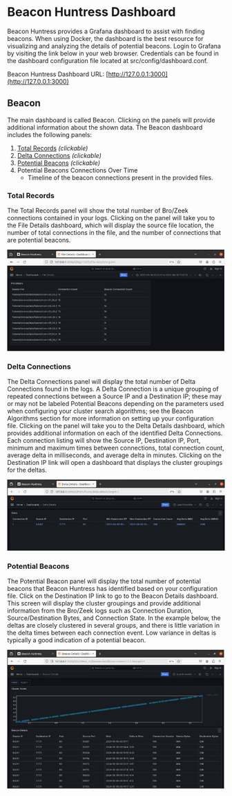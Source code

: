 # Beacon Huntress Dashboard

Beacon Huntress provides a Grafana dashboard to assist with finding beacons. When using Docker, the dashboard is the best resource for visualizing and analyzing the details of potential beacons. Login to Grafana by visiting the link below in your web browser. Credentials can be found in the dashboard configuration file located at src/config/dashboard.conf.

Beacon Huntress Dashboard URL: [http://127.0.0.1:3000](http://127.0.0.1:3000)

## **Beacon**

The main dashboard is called Beacon. Clicking on the panels will provide additional information about the shown data. The Beacon dashboard includes the following panels:

1. [Total Records](#totalrecords) <i>(clickable)</i>
2. [Delta Connections](#deltaconnections) <i>(clickable)</i>
3. [Potential Beacons](#potentialbeacons) <i>(clickable)</i>
4. Potential Beacons Connections Over Time
      - Timeline of the beacon connections present in the provided files.

### <a name="totalrecords"></a>**Total Records**

The Total Records panel will show the total number of Bro/Zeek connections contained in your logs. Clicking on the panel will take you to the File Details dashboard, which will display the source file location, the number of total connections in the file, and the number of connections that are potential beacons.

![](../assets/img/bh/dash/dash_filedetail.PNG)

### <a name="deltaconnections"></a>**Delta Connections**

The Delta Connections panel will display the total number of Delta Connections found in the logs. A Delta Connection is a unique grouping of repeated connections between a Source IP and a Destination IP; these may or may not be labeled Potential Beacons depending on the parameters used when configuring your cluster search algorithms; see the Beacon Algorithms section for more information on setting up your configuration file. Clicking on the panel will take you to the Delta Details dashboard, which provides additional information on each of the identified Delta Connections.
Each connection listing will show the Source IP, Destination IP, Port, minimum and maximum times between connections, total connection count, average delta in milliseconds, and average delta in minutes. Clicking on the Destination IP link will open a dashboard that displays the cluster groupings for the deltas.

![](../assets/img/bh/dash/dash_delta.PNG)

### <a name="potentialbeacons"></a>**Potential Beacons**

The Potential Beacon panel will display the total number of potential beacons that Beacon Huntress has identified based on your configuration file. Click on the Destination IP link to go to the Beacon Details dashboard. This screen will display the cluster groupings and provide additional information from the Bro/Zeek logs such as Connection Duration, Source/Destination Bytes, and Connection State. In the example below, the deltas are closely clustered in several groups, and there is little variation in the delta times between each connection event. Low variance in deltas is typically a good indication of a potential beacon.

![](../assets/img/bh/dash/dash_beacon.PNG)
